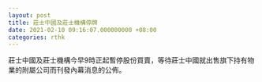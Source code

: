 ```yaml
---
layout: post
title: 莊士中國及莊士機構停牌
date: 2021-02-10 09:16:07.000000000 +08:00
categories: rthk
---
```


莊士中國及莊士機構今早9時正起暫停股份買賣，等待莊士中國就出售旗下持有物業的附屬公司而刊發內幕消息的公佈。
